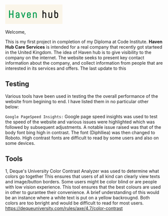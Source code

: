 ![Haven Hub Logo](/assets/images/havenhub-logo.png)

Welcome,

This is my first project in completion of my Diploma at Code Institute. **Haven Hub Care Services** is intended for a real company that recently got starteed in the United Kingdom. The idea of Haven hub is to give visibility to the company on the internet. The website seeks to present key contact information about the company, and collect information from people that are interested in its services and offers. The last update to this 

## **Testing**

Various tools have been used in testing the the overall performance of the website from begining to end. I have listed them in no particular other below:

`Google PageSpeed Insights:`
Google page speed insights was used to test the speed of the website and various issues were highlighted which was followed by subsequent adjustments.
A notable issue raised was that of the body font bing high in contrast. The font (Diphlliea) was then changed to Roboto. High contrast fonts are difficult to read by some users and also on some devices.


## Tools
1, Deque's University Color Contrast Analyzer was used to determine what colors go together This ensures that users of all kind can clearly view texts and image/button borders. Some users might be color blind or are people with low vision experience. This tool ensures that the best colours are used in other to gurantee their convenience. A brief understanding of this would be an instance where a white text is put on a yellow backrougnd. Both colors are too bnright and would be difficult to read for most users.
https://dequeuniversity.com/rules/axe/4.7/color-contrast